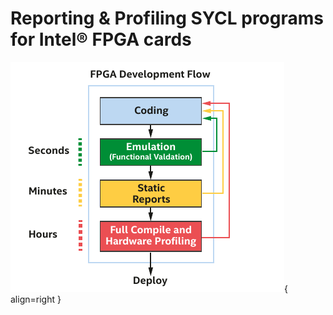 # Reporting & Profiling SYCL programs for Intel® FPGA cards

![](./images/devflow.png){ align=right } 


